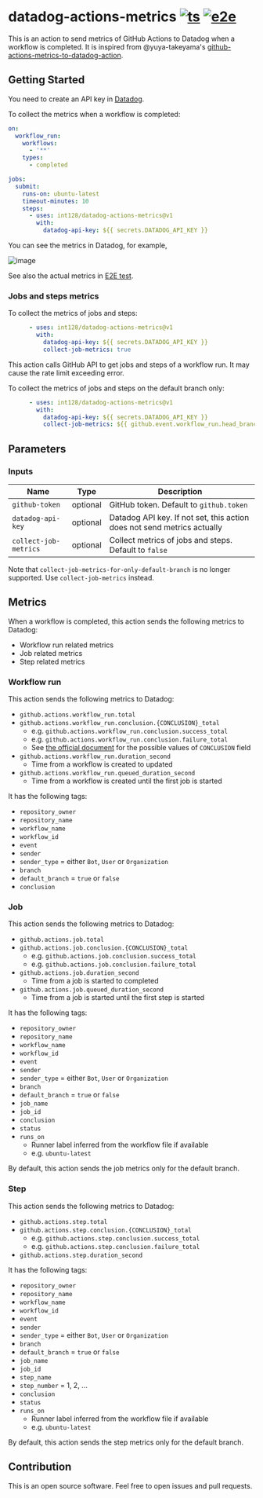 # datadog-actions-metrics [![ts](https://github.com/int128/datadog-actions-metrics/actions/workflows/ts.yaml/badge.svg)](https://github.com/int128/datadog-actions-metrics/actions/workflows/ts.yaml) [![e2e](https://github.com/int128/datadog-actions-metrics/actions/workflows/e2e.yaml/badge.svg)](https://github.com/int128/datadog-actions-metrics/actions/workflows/e2e.yaml)

This is an action to send metrics of GitHub Actions to Datadog when a workflow is completed.
It is inspired from @yuya-takeyama's [github-actions-metrics-to-datadog-action](https://github.com/yuya-takeyama/github-actions-metrics-to-datadog-action).


## Getting Started

You need to create an API key in [Datadog](https://docs.datadoghq.com/account_management/api-app-keys/).

To collect the metrics when a workflow is completed:

```yaml
on:
  workflow_run:
    workflows:
      - '**'
    types:
      - completed

jobs:
  submit:
    runs-on: ubuntu-latest
    timeout-minutes: 10
    steps:
      - uses: int128/datadog-actions-metrics@v1
        with:
          datadog-api-key: ${{ secrets.DATADOG_API_KEY }}
```

You can see the metrics in Datadog, for example,

![image](https://user-images.githubusercontent.com/321266/126857281-f0257fec-3079-4cff-98ab-07070e306391.png)

See also the actual metrics in [E2E test](https://github.com/int128/datadog-actions-metrics/actions/workflows/e2e.yaml).


### Jobs and steps metrics

To collect the metrics of jobs and steps:

```yaml
      - uses: int128/datadog-actions-metrics@v1
        with:
          datadog-api-key: ${{ secrets.DATADOG_API_KEY }}
          collect-job-metrics: true
```

This action calls GitHub API to get jobs and steps of a workflow run.
It may cause the rate limit exceeding error.

To collect the metrics of jobs and steps on the default branch only:

```yaml
      - uses: int128/datadog-actions-metrics@v1
        with:
          datadog-api-key: ${{ secrets.DATADOG_API_KEY }}
          collect-job-metrics: ${{ github.event.workflow_run.head_branch == github.event.repository.default_branch }}
```


## Parameters

### Inputs

Name | Type | Description
-----|------|------------
`github-token` | optional | GitHub token. Default to `github.token`
`datadog-api-key` | optional | Datadog API key. If not set, this action does not send metrics actually
`collect-job-metrics` | optional | Collect metrics of jobs and steps. Default to `false`

Note that `collect-job-metrics-for-only-default-branch` is no longer supported.
Use `collect-job-metrics` instead.


## Metrics

When a workflow is completed, this action sends the following metrics to Datadog:

- Workflow run related metrics
- Job related metrics
- Step related metrics


### Workflow run

This action sends the following metrics to Datadog:

- `github.actions.workflow_run.total`
- `github.actions.workflow_run.conclusion.{CONCLUSION}_total`
  - e.g. `github.actions.workflow_run.conclusion.success_total`
  - e.g. `github.actions.workflow_run.conclusion.failure_total`
  - See [the official document](https://docs.github.com/en/rest/reference/checks#create-a-check-run) for the possible values of `CONCLUSION` field
- `github.actions.workflow_run.duration_second`
  - Time from a workflow is created to updated
- `github.actions.workflow_run.queued_duration_second`
  - Time from a workflow is created until the first job is started

It has the following tags:

- `repository_owner`
- `repository_name`
- `workflow_name`
- `workflow_id`
- `event`
- `sender`
- `sender_type` = either `Bot`, `User` or `Organization`
- `branch`
- `default_branch` = `true` or `false`
- `conclusion`

### Job

This action sends the following metrics to Datadog:

- `github.actions.job.total`
- `github.actions.job.conclusion.{CONCLUSION}_total`
  - e.g. `github.actions.job.conclusion.success_total`
  - e.g. `github.actions.job.conclusion.failure_total`
- `github.actions.job.duration_second`
  - Time from a job is started to completed
- `github.actions.job.queued_duration_second`
  - Time from a job is started until the first step is started

It has the following tags:

- `repository_owner`
- `repository_name`
- `workflow_name`
- `workflow_id`
- `event`
- `sender`
- `sender_type` = either `Bot`, `User` or `Organization`
- `branch`
- `default_branch` = `true` or `false`
- `job_name`
- `job_id`
- `conclusion`
- `status`
- `runs_on`
  - Runner label inferred from the workflow file if available
  - e.g. `ubuntu-latest`

By default, this action sends the job metrics only for the default branch.

### Step

This action sends the following metrics to Datadog:

- `github.actions.step.total`
- `github.actions.step.conclusion.{CONCLUSION}_total`
  - e.g. `github.actions.step.conclusion.success_total`
  - e.g. `github.actions.step.conclusion.failure_total`
- `github.actions.step.duration_second`

It has the following tags:

- `repository_owner`
- `repository_name`
- `workflow_name`
- `workflow_id`
- `event`
- `sender`
- `sender_type` = either `Bot`, `User` or `Organization`
- `branch`
- `default_branch` = `true` or `false`
- `job_name`
- `job_id`
- `step_name`
- `step_number` = 1, 2, ...
- `conclusion`
- `status`
- `runs_on`
  - Runner label inferred from the workflow file if available
  - e.g. `ubuntu-latest`

By default, this action sends the step metrics only for the default branch.


## Contribution

This is an open source software.
Feel free to open issues and pull requests.
